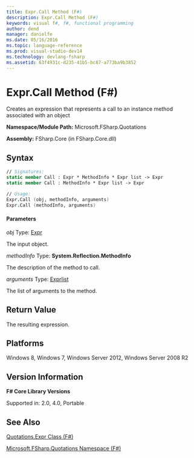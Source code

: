 ```yaml
---
title: Expr.Call Method (F#)
description: Expr.Call Method (F#)
keywords: visual f#, f#, functional programming
author: dend
manager: danielfe
ms.date: 05/16/2016
ms.topic: language-reference
ms.prod: visual-studio-dev14
ms.technology: devlang-fsharp
ms.assetid: 63f4931c-d235-41b5-bc87-a773ba9b3852 
---
```


# Expr.Call Method (F#)

Creates an expression that represents a call to an instance method associated with an object

**Namespace/Module Path:** Microsoft.FSharp.Quotations

**Assembly:** FSharp.Core (in FSharp.Core.dll)


## Syntax

```fsharp
// Signatures:
static member Call : Expr * MethodInfo * Expr list -> Expr
static member Call : MethodInfo * Expr list -> Expr

// Usage:
Expr.Call (obj, methodInfo, arguments)
Expr.Call (methodInfo, arguments)
```

#### Parameters
*obj*
Type: [Expr](https://msdn.microsoft.com/library/ed6a2caf-69d4-45c2-ab97-e9b3be9bce65)


The input object.


*methodInfo*
Type: **System.Reflection.MethodInfo**


The description of the method to call.


*arguments*
Type: [Expr](https://msdn.microsoft.com/library/ed6a2caf-69d4-45c2-ab97-e9b3be9bce65)[list](https://msdn.microsoft.com/library/c627b668-477b-4409-91ed-06d7f1b3e4a7)


The list of arguments to the method.


## Return Value

The resulting expression.

## Platforms
Windows 8, Windows 7, Windows Server 2012, Windows Server 2008 R2


## Version Information
**F# Core Library Versions**

Supported in: 2.0, 4.0, Portable

## See Also
[Quotations.Expr Class &#40;F&#35;&#41;](Quotations.Expr-Class-%5BFSharp%5D.md)

[Microsoft.FSharp.Quotations Namespace &#40;F&#35;&#41;](Microsoft.FSharp.Quotations-Namespace-%5BFSharp%5D.md)
